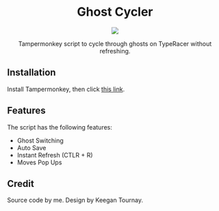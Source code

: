 <div align="center">
	<h1>Ghost Cycler</h1>
	<img src="https://i.imgur.com/cINh7S4.png">
	<p>Tampermonkey script to cycle through ghosts on TypeRacer without refreshing.</p>
</div>

## Installation
Install Tampermonkey, then click [this link](https://github.com/evan18c/Ghost-Cycler/raw/refs/heads/master/ghost_cycler.user.js).

## Features
The script has the following features:
- Ghost Switching
- Auto Save
- Instant Refresh (CTLR + R)
- Moves Pop Ups

## Credit
Source code by me. Design by Keegan Tournay.